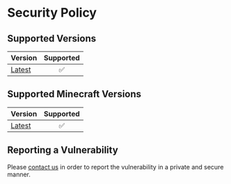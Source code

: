 # Security Policy

## Supported Versions

| Version        | Supported |
|----------------|:---------:|
| [Latest][root] |     ✅     |

## Supported Minecraft Versions

| Version                     | Supported |
|-----------------------------|:---------:|
| [Latest][latest-mc-version] |     ✅     |

## Reporting a Vulnerability

Please [contact us][contact] in order to report the vulnerability in a private and secure manner.

<!-- Link aliases -->

[root]: /
[latest-mc-version]: https://minecraft.wiki/w/Java_Edition_version_history

<!-- Contact -->

[contact]: ./CONTACT.md

